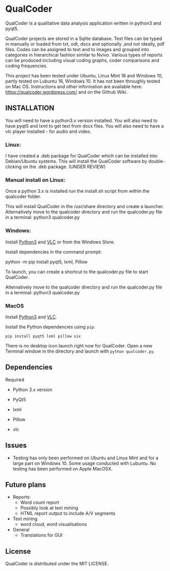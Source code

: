 # QualCoder
QualCoder is a qualitative data analysis application written in python3 and pyqt5.

QualCoder projects are stored in a Sqlite database. Text files can be typed in manually or loaded from txt, odt, docx and optionally ,and not ideally, pdf files. Codes can be assigned to text and to images and grouped into categories in hierarchical fashion similar to Nvivo. Various types of reports can be produced including visual coding graphs, coder comparisons and coding frequencies.

This project has been tested under Ubuntu, Linux Mint 18 and Windows 10, partly tested on Lubuntu 16, Windows 10. It has not been throughly tested on Mac OS.
Instructions and other information are available here: https://qualcoder.wordpress.com/ and on the Github Wiki.

## INSTALLATION
You will need to have a python3.x version installed.
You will also need to have pyqt5 and lxml to get text from docx files.
You will also need to have a vlc player installed - for audio and video.

### Linux:

I have created a .deb package for QualCoder which can be installed into Debian/Ubuntu systems. This will install the QualCoder software by double-clicking on the .deb package. (UNDER REVIEW)

### Manual install on Linux:

Once a python 3.x is installed run the install.sh script from within the qualcoder folder.

This will install QualCoder in the /usr/share directory and create a launcher. Alternatively move to the qualcoder directory and run the qualcoder.py file in a terminal: python3 qualcoder.py

### Windows: 

Install [Python3](https://www.python.org/downloads/) and [VLC](https://www.videolan.org/vlc/download-windows.html) or from the Windows Store.

Install dependencies in the command prompt:

python -m pip install pyqt5, lxml, Pillow

To launch, you can create a shortcut to the qualcoder.py file to start QualCoder.

Alternatively move to the qualcoder directory and run the qualcoder.py file in a terminal: python3 qualcoder.py

### MacOS

Install [Python3](https://www.python.org/downloads/) and [VLC](https://www.videolan.org/vlc/).

Install the Python dependencies using `pip`:

`pip install pyqt5 lxml pillow six`

There is no desktop icon launch right now for QualCoder. Open a new Terminal window in the directory and launch with `python qualcoder.py`.

## Dependencies
Required

* Python 3.x version

* PyQt5

* lxml

* Pillow

* vlc

## Issues
* Testing has only been performed on Ubuntu and Linux Mint and for a large part on Windows 10. Some usage conducted with Lubuntu. No testing has been performed on Apple MacOSX.

## Future plans
* Reports:
    * Word count report
    * Possibly look at text mining
    * HTML report output to include A/V segments
* Text mining
    * word cloud, word visualisations
* General
    * Translations for GUI

## License
QualCoder is distributed under the MIT LICENSE.
